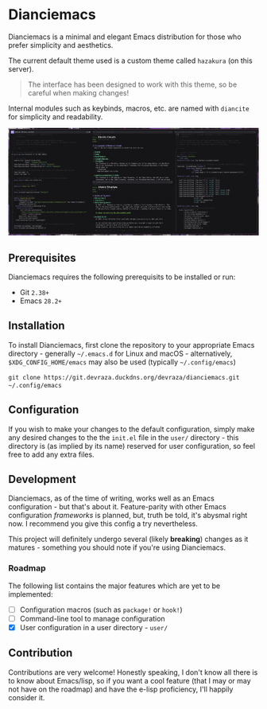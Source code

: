 # Dianciemacs

Dianciemacs is a minimal and elegant Emacs distribution for those who prefer simplicity and aesthetics.

The current default theme used is a custom theme called `hazakura` (on this server).
> The interface has been designed to work with this theme, so be careful when making changes!

Internal modules such as keybinds, macros, etc. are named with `diancite` for simplicity and readability.

![An image of Dianciemacs](screenshot.png)

## Prerequisites

Dianciemacs requires the following prerequisits to be installed or run:

- Git `2.38+`
- Emacs `28.2+`

## Installation

To install Dianciemacs, first clone the repository to your appropriate Emacs directory - generally `~/.emacs.d` for Linux and macOS - alternatively, `$XDG_CONFIG_HOME/emacs` may also be used (typically `~/.config/emacs`)

```
git clone https://git.devraza.duckdns.org/devraza/dianciemacs.git ~/.config/emacs
```

## Configuration

If you wish to make your changes to the default configuration, simply make any desired changes to the the `init.el` file in the `user/` directory - this directory is (as implied by its name) reserved for user configuration, so feel free to add any extra files.

## Development

Dianciemacs, as of the time of writing, works well as an Emacs configuration - but that's about it. Feature-parity with other Emacs configuration *frameworks* is planned, but, truth be told, it's abysmal right now. I recommend you give this config a try nevertheless.

This project will definitely undergo several (likely **breaking**) changes as it matures - something you should note if you're using Dianciemacs.

### Roadmap

The following list contains the major features which are yet to be implemented:

- [ ] Configuration macros (such as `package!` or `hook!`)
- [ ] Command-line tool to manage configuration
- [X] User configuration in a user directory - `user/`

## Contribution

Contributions are very welcome! Honestly speaking, I don't know all there is to know about Emacs/lisp, so if you want a cool feature (that I may or may not have on the roadmap) and have the e-lisp proficiency, I'll happily consider it.

